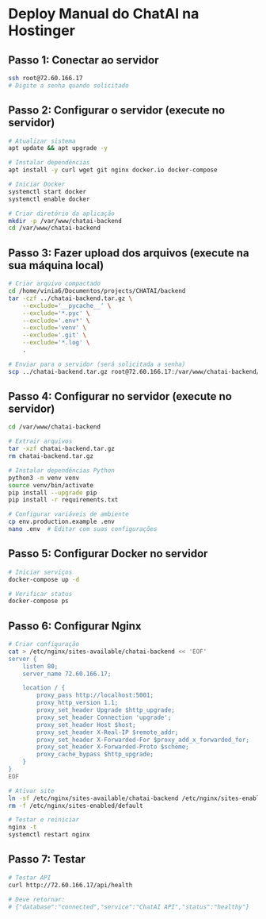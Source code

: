 # Deploy Manual do ChatAI na Hostinger

## Passo 1: Conectar ao servidor
```bash
ssh root@72.60.166.17
# Digite a senha quando solicitado
```

## Passo 2: Configurar o servidor (execute no servidor)
```bash
# Atualizar sistema
apt update && apt upgrade -y

# Instalar dependências
apt install -y curl wget git nginx docker.io docker-compose

# Iniciar Docker
systemctl start docker
systemctl enable docker

# Criar diretório da aplicação
mkdir -p /var/www/chatai-backend
cd /var/www/chatai-backend
```

## Passo 3: Fazer upload dos arquivos (execute na sua máquina local)
```bash
# Criar arquivo compactado
cd /home/vinia6/Documentos/projects/CHATAI/backend
tar -czf ../chatai-backend.tar.gz \
    --exclude='__pycache__' \
    --exclude='*.pyc' \
    --exclude='.env*' \
    --exclude='venv' \
    --exclude='.git' \
    --exclude='*.log' \
    .

# Enviar para o servidor (será solicitada a senha)
scp ../chatai-backend.tar.gz root@72.60.166.17:/var/www/chatai-backend/
```

## Passo 4: Configurar no servidor (execute no servidor)
```bash
cd /var/www/chatai-backend

# Extrair arquivos
tar -xzf chatai-backend.tar.gz
rm chatai-backend.tar.gz

# Instalar dependências Python
python3 -m venv venv
source venv/bin/activate
pip install --upgrade pip
pip install -r requirements.txt

# Configurar variáveis de ambiente
cp env.production.example .env
nano .env  # Editar com suas configurações
```

## Passo 5: Configurar Docker no servidor
```bash
# Iniciar serviços
docker-compose up -d

# Verificar status
docker-compose ps
```

## Passo 6: Configurar Nginx
```bash
# Criar configuração
cat > /etc/nginx/sites-available/chatai-backend << 'EOF'
server {
    listen 80;
    server_name 72.60.166.17;

    location / {
        proxy_pass http://localhost:5001;
        proxy_http_version 1.1;
        proxy_set_header Upgrade $http_upgrade;
        proxy_set_header Connection 'upgrade';
        proxy_set_header Host $host;
        proxy_set_header X-Real-IP $remote_addr;
        proxy_set_header X-Forwarded-For $proxy_add_x_forwarded_for;
        proxy_set_header X-Forwarded-Proto $scheme;
        proxy_cache_bypass $http_upgrade;
    }
}
EOF

# Ativar site
ln -sf /etc/nginx/sites-available/chatai-backend /etc/nginx/sites-enabled/
rm -f /etc/nginx/sites-enabled/default

# Testar e reiniciar
nginx -t
systemctl restart nginx
```

## Passo 7: Testar
```bash
# Testar API
curl http://72.60.166.17/api/health

# Deve retornar:
# {"database":"connected","service":"ChatAI API","status":"healthy"}
```
